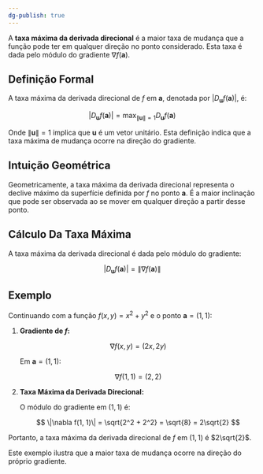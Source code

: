 ```yaml
---
dg-publish: true
---
```

A **taxa máxima da derivada direcional** é a maior taxa de mudança que a função pode ter em qualquer direção no ponto considerado. Esta taxa é dada pelo módulo do gradiente $\nabla f(\mathbf{a})$.

## Definição Formal

A taxa máxima da derivada direcional de $f$ em $\mathbf{a}$, denotada por $|D_{\mathbf{u}} f(\mathbf{a})|$, é:

$$
|D_{\mathbf{u}} f(\mathbf{a})| = \max_{\|\mathbf{u}\|=1} D_{\mathbf{u}} f(\mathbf{a})
$$

Onde $\|\mathbf{u}\|=1$ implica que $\mathbf{u}$ é um vetor unitário. Esta definição indica que a taxa máxima de mudança ocorre na direção do gradiente.

## Intuição Geométrica

Geometricamente, a taxa máxima da derivada direcional representa o declive máximo da superfície definida por $f$ no ponto $\mathbf{a}$. É a maior inclinação que pode ser observada ao se mover em qualquer direção a partir desse ponto.

## Cálculo Da Taxa Máxima

A taxa máxima da derivada direcional é dada pelo módulo do gradiente:

$$
|D_{\mathbf{u}} f(\mathbf{a})| = \|\nabla f(\mathbf{a})\|
$$

## Exemplo

Continuando com a função $f(x, y) = x^2 + y^2$ e o ponto $\mathbf{a} = (1, 1)$:

1. **Gradiente de $f$:**

   $$ 
   \nabla f(x, y) = (2x, 2y)
   $$

   Em $\mathbf{a} = (1, 1)$:

   $$
   \nabla f(1, 1) = (2, 2)
   $$

2. **Taxa Máxima da Derivada Direcional:**

   O módulo do gradiente em $(1, 1)$ é:

   $$
   \|\nabla f(1, 1)\| = \sqrt{2^2 + 2^2} = \sqrt{8} = 2\sqrt{2}
   $$

Portanto, a taxa máxima da derivada direcional de $f$ em $(1, 1)$ é $2\sqrt{2}$.

Este exemplo ilustra que a maior taxa de mudança ocorre na direção do próprio gradiente.
